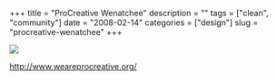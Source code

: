 +++
title = "ProCreative Wenatchee"
description = ""
tags = ["clean", "community"]
date = "2008-02-14"
categories = ["design"]
slug = "procreative-wenatchee"
+++


 

  <div id="screens-thumbs" class="clearfix">
    <div class="txt-center" id="design-submission"><a href="http://www.weareprocreative.org/"><img id='bluga-thumbnail-928' class='bluga-thumbnail large' src='//konigi.com/media/bluga/
wt47f279debd084_0.jpg'/></a></div>  
  </div>   
<p><a href="http://www.weareprocreative.org/">http://www.weareprocreative.org/</a></p>




